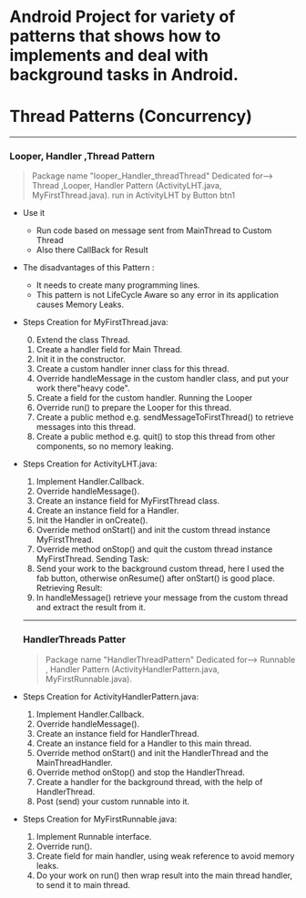 # Android Project for variety of patterns that shows how to implements and deal with background tasks in Android.
# Thread Patterns (Concurrency)
-----------------------
 ###   Looper, Handler ,Thread Pattern
  > Package name "looper_Handler_threadThread" Dedicated for--> Thread ,Looper, Handler Pattern (ActivityLHT.java, MyFirstThread.java). run in ActivityLHT by Button btn1

* Use it
   * Run code based on message sent from MainThread to Custom Thread
   * Also there CallBack for Result
   
* The disadvantages of this Pattern :
   * It needs to create many programming lines.
   * This pattern is not LifeCycle Aware so any error in its application causes Memory Leaks.
   

* Steps Creation for MyFirstThread.java:

    0. Extend the class Thread.
    1. Create a handler field for Main Thread.
    2. Init it in the constructor.
    3. Create a custom handler inner class for this thread.
    4. Override handleMessage in the custom handler class, and put your work there"heavy code".
    5. Create a field for the custom handler.
    Running the Looper
    6. Override run() to prepare the Looper for this thread.
    7. Create a public method e.g. sendMessageToFirstThread() to retrieve messages into this thread.
    8. Create a public method e.g. quit() to stop this thread from other components, so no memory leaking.
   
* Steps Creation for ActivityLHT.java:

    1. Implement Handler.Callback.
    2. Override handleMessage().
    3. Create an instance field for MyFirstThread class.
    4. Create an instance field for a Handler.
    5. Init the Handler in onCreate().
    6. Override method onStart() and init the custom thread instance MyFirstThread.
    7. Override method onStop() and quit the custom thread instance MyFirstThread.
    Sending Task:
    8. Send your work to the background custom thread, here I used the fab button,
    otherwise onResume() after onStart() is good place.
    Retrieving Result:
    9. In handleMessage() retrieve your message from the custom thread and extract the result from it.
    
    ----------------------
   ### HandlerThreads Patter
   > Package name "HandlerThreadPattern" Dedicated for--> Runnable , Handler Pattern (ActivityHandlerPattern.java,    MyFirstRunnable.java). 
   
 * Steps Creation for ActivityHandlerPattern.java:
 
    1. Implement Handler.Callback.
    2. Override handleMessage().
    3. Create an instance field for HandlerThread.
    4. Create an instance field for a Handler to this main thread.
    5. Override method onStart() and init the HandlerThread and the MainThreadHandler.
    6. Override method onStop() and stop the HandlerThread.
    7. Create a handler for the background thread, with the help of HandlerThread.
    8. Post (send) your custom runnable into it.
   
   
* Steps Creation for MyFirstRunnable.java:
  
   1. Implement Runnable interface.
   2. Override run().
   3. Create field for main handler, using weak reference to avoid memory leaks.
   4. Do your work on run() then wrap result into the main thread handler, to send it to main thread.
  
    
